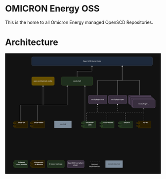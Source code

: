 # OMICRON Energy OSS

This is the home to all Omicron Energy managed OpenSCD Repositories.

<!-- STATUS_TABLE -->

# Architecture

![Architecture](/assets/oscd-arch.png)
